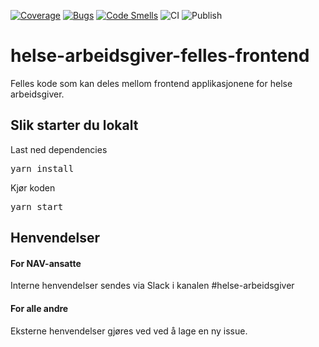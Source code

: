 [![Coverage](https://sonarcloud.io/api/project_badges/measure?project=navikt_helse-arbeidsgiver-felles-frontend&metric=coverage)](https://sonarcloud.io/dashboard?id=navikt_helse-arbeidsgiver-felles-frontend)
[![Bugs](https://sonarcloud.io/api/project_badges/measure?project=navikt_helse-arbeidsgiver-felles-frontend&metric=bugs)](https://sonarcloud.io/dashboard?id=navikt_helse-arbeidsgiver-felles-frontend)
[![Code Smells](https://sonarcloud.io/api/project_badges/measure?project=navikt_helse-arbeidsgiver-felles-frontend&metric=code_smells)](https://sonarcloud.io/dashboard?id=navikt_helse-arbeidsgiver-felles-frontend)
![CI](https://github.com/navikt/helse-arbeidsgiver-felles-frontend/workflows/CI/badge.svg)
![Publish](https://github.com/navikt/helse-arbeidsgiver-felles-frontend/workflows/Publish/badge.svg)


# helse-arbeidsgiver-felles-frontend

Felles kode som kan deles mellom frontend applikasjonene for helse arbeidsgiver.

## Slik starter du lokalt

Last ned dependencies 

<pre>
yarn install
</pre>

Kjør koden

<pre>
yarn start
</pre>



## Henvendelser

#### For NAV-ansatte

Interne henvendelser sendes via Slack i kanalen #helse-arbeidsgiver

#### For alle andre

Eksterne henvendelser gjøres ved ved å lage en ny issue.







